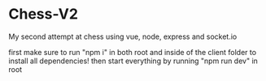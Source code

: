 # Chess-V2

My second attempt at chess
using vue, node, express and socket.io

first make sure to run "npm i" in both root and inside of the client folder to install all dependencies!
then start everything by running "npm run dev" in root
